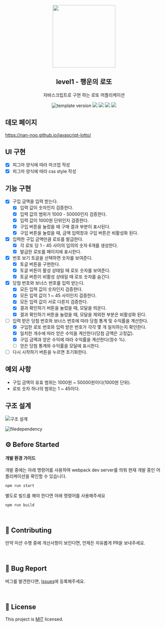 <p align="middle" >
  <img width="200px;" src="./images/lotto_ball.png"/>
</p>
<h2 align="middle">level1 - 행운의 로또</h2>
<p align="middle">자바스크립트로 구현 하는 로또 어플리케이션</p>
<p align="middle">
  <img src="https://img.shields.io/badge/version-1.0.0-blue?style=flat-square" alt="template version"/>
  <img src="https://img.shields.io/badge/language-html-red.svg?style=flat-square"/>
  <img src="https://img.shields.io/badge/language-css-blue.svg?style=flat-square"/>
  <img src="https://img.shields.io/badge/language-js-yellow.svg?style=flat-square"/>
  <img src="https://img.shields.io/badge/license-MIT-brightgreen.svg?style=flat-square"/>
</p>

## 데모 페이지

https://nan-noo.github.io/javascript-lotto/

## UI 구현

- [x] 피그마 양식에 따라 마크업 작성
- [x] 피그마 양식에 따라 css style 작성

## 기능 구현

- [x] 구입 금액을 입력 받는다.
  - [x] 입력 값이 숫자인지 검증한다.
  - [x] 입력 값의 범위가 1000 - 50000인지 검증한다.
  - [x] 입력 값이 1000원 단위인지 검증한다.
  - [x] 구입 버튼을 눌렀을 때 구매 결과 부분이 표시된다.
  - [x] 구입 버튼을 눌렀을 때, 금액 입력창과 구입 버튼은 비활성화 된다.
- [x] 입력한 구입 금액만큼 로또를 발급한다.
  - [x] 각 로또 당 1 - 45 사이의 임의의 숫자 6개를 생성한다.
  - [x] 발급한 로또를 페이지에 표시한다.
- [x] 번호 보기 토글을 선택하면 숫자를 보여준다.
  - [x] 토글 버튼을 구현한다.
  - [x] 토글 버튼이 활성 상태일 때 로또 숫자를 보여준다.
  - [x] 토글 버튼이 비활성 상태일 때 로또 숫자를 숨긴다.
- [x] 당첨 번호와 보너스 번호를 입력 받는다.
  - [x] 모든 입력 값이 숫자인지 검증한다.
  - [x] 모든 입력 값이 1 ~ 45 사이인지 검증한다.
  - [x] 모든 입력 값이 서로 다른지 검증한다.
  - [x] 결과 확인하기 버튼을 눌렀을 때, 모달을 띄운다.
  - [x] 결과 확인하기 버튼을 눌렀을 때, 모달을 제외한 부분은 비활성화 된다.
- [ ] 입력 받은 당첨 번호와 보너스 번호에 따라 당첨 통계 및 수익률을 계산한다.
  - [x] 구입한 로또 번호와 입력 받은 번호가 각각 몇 개 일치하는지 확인한다.
  - [x] 일치한 개수에 따라 얻은 수익을 계산한다(당첨 금액은 고정값).
  - [x] 구입 금액과 얻은 수익에 따라 수익률을 계산한다(정수 %).
  - [ ] 얻은 당첨 통계와 수익률을 모달에 표시한다.
- [ ] 다시 시작하기 버튼을 누르면 초기화한다.

## 예외 사항

- 구입 금액의 유효 범위는 1000원 ~ 50000원이다(1000원 단위).
- 로또 숫자 하나의 범위는 1 ~ 45이다.

## 구조 설계

![구조 설계](https://user-images.githubusercontent.com/54002105/155458584-158a3430-feb7-4d51-ab26-aa40d00948d0.png)

![filedependency](https://user-images.githubusercontent.com/54002105/155449362-98159d59-e0fa-4283-9e4c-9566038d1a00.png)

## ⚙️ Before Started

#### 개발 환경 가이드

개발 중에는 아래 명령어를 사용하여 webpack dev server를 띄워 현재 개발 중인 어플리케이션을 확인할 수
있습니다.

```
npm run start
```

별도로 빌드를 해야 한다면 아래 명령어를 사용해주세요

```
npm run build
```

<br>

## 👏 Contributing

만약 미션 수행 중에 개선사항이 보인다면, 언제든 자유롭게 PR을 보내주세요.

<br>

## 🐞 Bug Report

버그를 발견한다면, [Issues](https://github.com/woowacourse/javascript-lotto/issues)에 등록해주세요.

<br>

## 📝 License

This project is [MIT](https://github.com/woowacourse/javascript-lotto/blob/main/LICENSE) licensed.
